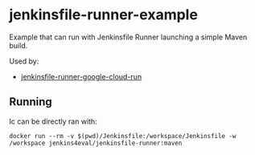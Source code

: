 # jenkinsfile-runner-example

Example that can run with Jenkinsfile Runner launching a simple Maven build.

Used by:

* [jenkinsfile-runner-google-cloud-run](https://github.com/carlossg/jenkinsfile-runner-google-cloud-run)

## Running

Ic can be directly ran with:

```
docker run --rm -v $(pwd)/Jenkinsfile:/workspace/Jenkinsfile -w /workspace jenkins4eval/jenkinsfile-runner:maven
```
